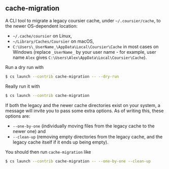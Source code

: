 ## cache-migration

A CLI tool to migrate a legacy coursier cache, under `~/.coursier/cache`,
to the newer OS-dependent location:
- `~/.cache/coursier` on Linux,
- `~/Library/Caches/Coursier` on macOS,
- `C:\Users\_UserName_\AppData\Local\Coursier\Cache` in most cases on Windows (replace `_UserName_` by your user name - for example, user name `Alex` gives `C:\Users\Alex\AppData\Local\Coursier\Cache`).

Run a dry run with
```bash
$ cs launch --contrib cache-migration -- --dry-run
```

Really run it with
```bash
$ cs launch --contrib cache-migration
```

If both the legacy and the newer cache directories exist on your system,
a message will invite you to pass some extra options. As of writing this,
these options are:
- `--one-by-one` (individually moving files from the legacy cache to the newer one) and
- `--clean-up` (removing empty directories from the legacy cache, and the legacy cache itself if it ends up being empty).

You should then run `cache-migration` like
```bash
$ cs launch --contrib cache-migration -- --one-by-one --clean-up
```
